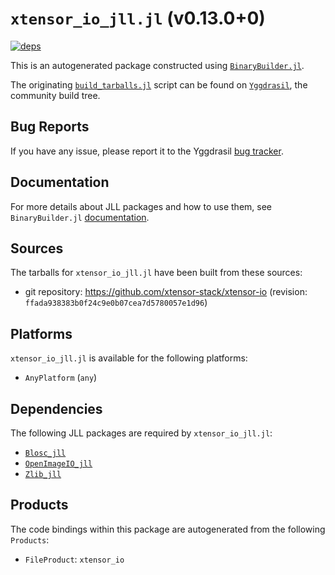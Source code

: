 # `xtensor_io_jll.jl` (v0.13.0+0)

[![deps](https://juliahub.com/docs/xtensor_io_jll/deps.svg)](https://juliahub.com/ui/Packages/xtensor_io_jll/MzXFZ?page=2)

This is an autogenerated package constructed using [`BinaryBuilder.jl`](https://github.com/JuliaPackaging/BinaryBuilder.jl).

The originating [`build_tarballs.jl`](https://github.com/JuliaPackaging/Yggdrasil/blob/1629364f7b482f706f8826203a168d9e5f28bb8b/X/xtensor_io/build_tarballs.jl) script can be found on [`Yggdrasil`](https://github.com/JuliaPackaging/Yggdrasil/), the community build tree.

## Bug Reports

If you have any issue, please report it to the Yggdrasil [bug tracker](https://github.com/JuliaPackaging/Yggdrasil/issues).

## Documentation

For more details about JLL packages and how to use them, see `BinaryBuilder.jl` [documentation](https://docs.binarybuilder.org/stable/jll/).

## Sources

The tarballs for `xtensor_io_jll.jl` have been built from these sources:

* git repository: https://github.com/xtensor-stack/xtensor-io (revision: `ffada938383b0f24c9e0b07cea7d5780057e1d96`)

## Platforms

`xtensor_io_jll.jl` is available for the following platforms:

* `AnyPlatform` (`any`)

## Dependencies

The following JLL packages are required by `xtensor_io_jll.jl`:

* [`Blosc_jll`](https://github.com/JuliaBinaryWrappers/Blosc_jll.jl)
* [`OpenImageIO_jll`](https://github.com/JuliaBinaryWrappers/OpenImageIO_jll.jl)
* [`Zlib_jll`](https://github.com/JuliaBinaryWrappers/Zlib_jll.jl)

## Products

The code bindings within this package are autogenerated from the following `Products`:

* `FileProduct`: `xtensor_io`
